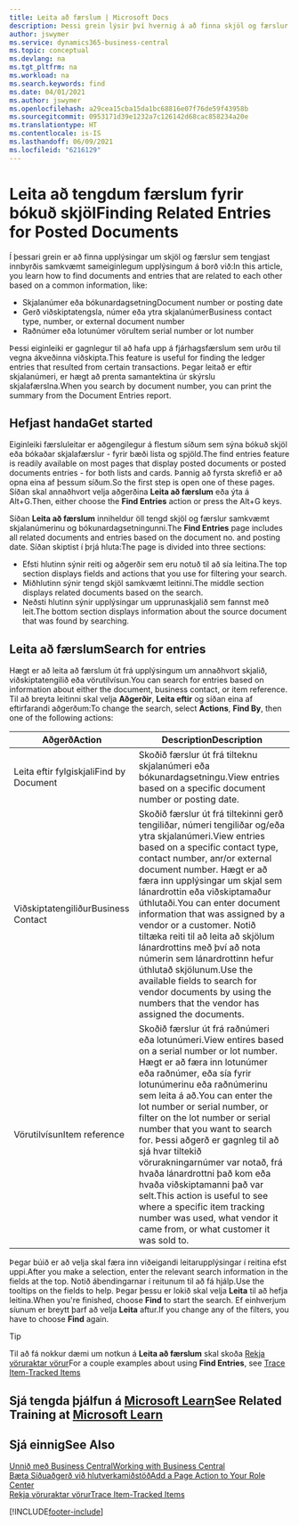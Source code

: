 ```yaml
---
title: Leita að færslum | Microsoft Docs
description: Þessi grein lýsir því hvernig á að finna skjöl og færslur sem tengjast
author: jswymer
ms.service: dynamics365-business-central
ms.topic: conceptual
ms.devlang: na
ms.tgt_pltfrm: na
ms.workload: na
ms.search.keywords: find
ms.date: 04/01/2021
ms.author: jswymer
ms.openlocfilehash: a29cea15cba15da1bc68816e07f76de59f43958b
ms.sourcegitcommit: 0953171d39e1232a7c126142d68cac858234a20e
ms.translationtype: HT
ms.contentlocale: is-IS
ms.lasthandoff: 06/09/2021
ms.locfileid: "6216129"
---
```

# <a name="finding-related-entries-for-posted-documents"></a><span data-ttu-id="4d5f0-103">Leita að tengdum færslum fyrir bókuð skjöl</span><span class="sxs-lookup"><span data-stu-id="4d5f0-103">Finding Related Entries for Posted Documents</span></span> 

<span data-ttu-id="4d5f0-104">Í þessari grein er að finna upplýsingar um skjöl og færslur sem tengjast innbyrðis samkvæmt sameiginlegum upplýsingum á borð við:</span><span class="sxs-lookup"><span data-stu-id="4d5f0-104">In this article, you learn how to find documents and entries that are related to each other based on a common information, like:</span></span>

- <span data-ttu-id="4d5f0-105">Skjalanúmer eða bókunardagsetning</span><span class="sxs-lookup"><span data-stu-id="4d5f0-105">Document number or posting date</span></span>
- <span data-ttu-id="4d5f0-106">Gerð viðskiptatengsla, númer eða ytra skjalanúmer</span><span class="sxs-lookup"><span data-stu-id="4d5f0-106">Business contact type, number, or external document number</span></span>
- <span data-ttu-id="4d5f0-107">Raðnúmer eða lotunúmer vöru</span><span class="sxs-lookup"><span data-stu-id="4d5f0-107">Item serial number or lot number</span></span>

<span data-ttu-id="4d5f0-108">Þessi eiginleiki er gagnlegur til að hafa upp á fjárhagsfærslum sem urðu til vegna ákveðinna viðskipta.</span><span class="sxs-lookup"><span data-stu-id="4d5f0-108">This feature is useful for finding the ledger entries that resulted from certain transactions.</span></span> <span data-ttu-id="4d5f0-109">Þegar leitað er eftir skjalanúmeri, er hægt að prenta samantektina úr skýrslu skjalafærslna.</span><span class="sxs-lookup"><span data-stu-id="4d5f0-109">When you search by document number, you can print the summary from the Document Entries report.</span></span>

## <a name="get-started"></a><span data-ttu-id="4d5f0-110">Hefjast handa</span><span class="sxs-lookup"><span data-stu-id="4d5f0-110">Get started</span></span>

<span data-ttu-id="4d5f0-111">Eiginleiki færsluleitar er aðgengilegur á flestum síðum sem sýna bókuð skjöl eða bókaðar skjalafærslur - fyrir bæði lista og spjöld.</span><span class="sxs-lookup"><span data-stu-id="4d5f0-111">The find entries feature is readily available on most pages that display posted documents or posted documents entries - for both lists and cards.</span></span> <span data-ttu-id="4d5f0-112">Þannig að fyrsta skrefið er að opna eina af þessum síðum.</span><span class="sxs-lookup"><span data-stu-id="4d5f0-112">So the first step is open one of these pages.</span></span> <span data-ttu-id="4d5f0-113">Síðan skal annaðhvort velja aðgerðina **Leita að færslum** eða ýta á Alt+G.</span><span class="sxs-lookup"><span data-stu-id="4d5f0-113">Then, either choose the **Find Entries** action or press the Alt+G keys.</span></span>

<span data-ttu-id="4d5f0-114">Síðan **Leita að færslum** inniheldur öll tengd skjöl og færslur samkvæmt skjalanúmerinu og bókunardagsetningunni.</span><span class="sxs-lookup"><span data-stu-id="4d5f0-114">The **Find Entries** page  includes all related documents and entries based on the document no. and posting date.</span></span> <span data-ttu-id="4d5f0-115">Síðan skiptist í þrjá hluta:</span><span class="sxs-lookup"><span data-stu-id="4d5f0-115">The page is divided into three sections:</span></span>

- <span data-ttu-id="4d5f0-116">Efsti hlutinn sýnir reiti og aðgerðir sem eru notuð til að sía leitina.</span><span class="sxs-lookup"><span data-stu-id="4d5f0-116">The top section displays fields and actions that you use for filtering your search.</span></span>
- <span data-ttu-id="4d5f0-117">Miðhlutinn sýnir tengd skjöl samkvæmt leitinni.</span><span class="sxs-lookup"><span data-stu-id="4d5f0-117">The middle section displays related documents based on the search.</span></span>
- <span data-ttu-id="4d5f0-118">Neðsti hlutinn sýnir upplýsingar um upprunaskjalið sem fannst með leit.</span><span class="sxs-lookup"><span data-stu-id="4d5f0-118">The bottom section displays information about the source document that was found by searching.</span></span>


<!--
 There are two ways to open this page:

- Choose the ![Lightbulb that opens the Tell Me feature](media/ui-search/search_small.png "Tell me what you want to do") icon, enter **Find Entries**, and then choose the related link.

    With this way, the **Find Entries** page might be empty, and you'll have to start searching for entries from scratch.
    
- Open a page that displays posted documents or posted documents entries, either a list or a card. Then, locate and select the **Find Entries** action.

    With this way, the **Find Entries**, page will include all related documents and entries based on the document no. and posting date.


    > [!TIP]
    > If you are on a page that has the **Find Entries** action, press crtl+G to open the **Find Entries** page directly. 
-->

## <a name="search-for-entries"></a><span data-ttu-id="4d5f0-119">Leita að færslum</span><span class="sxs-lookup"><span data-stu-id="4d5f0-119">Search for entries</span></span>

<span data-ttu-id="4d5f0-120">Hægt er að leita að færslum út frá upplýsingum um annaðhvort skjalið, viðskiptatengilið eða vörutilvísun.</span><span class="sxs-lookup"><span data-stu-id="4d5f0-120">You can search for entries based on information about either the document, business contact, or item reference.</span></span> <span data-ttu-id="4d5f0-121">Til að breyta leitinni skal velja **Aðgerðir**, **Leita eftir** og síðan eina af eftirfarandi aðgerðum:</span><span class="sxs-lookup"><span data-stu-id="4d5f0-121">To change the search, select **Actions**, **Find By**, then one of the following actions:</span></span>

|<span data-ttu-id="4d5f0-122">Aðgerð</span><span class="sxs-lookup"><span data-stu-id="4d5f0-122">Action</span></span>|<span data-ttu-id="4d5f0-123">Description</span><span class="sxs-lookup"><span data-stu-id="4d5f0-123">Description</span></span>|
|------|-----------|
|<span data-ttu-id="4d5f0-124">Leita eftir fylgiskjali</span><span class="sxs-lookup"><span data-stu-id="4d5f0-124">Find by Document</span></span>|<span data-ttu-id="4d5f0-125">Skoðið færslur út frá tilteknu skjalanúmeri eða bókunardagsetningu.</span><span class="sxs-lookup"><span data-stu-id="4d5f0-125">View entries based on a specific document number or posting date.</span></span>|
|<span data-ttu-id="4d5f0-126">Viðskiptatengiliður</span><span class="sxs-lookup"><span data-stu-id="4d5f0-126">Business Contact</span></span> |<span data-ttu-id="4d5f0-127">Skoðið færslur út frá tiltekinni gerð tengiliðar, númeri tengiliðar og/eða ytra skjalanúmeri.</span><span class="sxs-lookup"><span data-stu-id="4d5f0-127">View entries based on a specific contact type, contact number, anr/or external document number.</span></span> <span data-ttu-id="4d5f0-128">Hægt er að færa inn upplýsingar um skjal sem lánardrottin eða viðskiptamaður úthlutaði.</span><span class="sxs-lookup"><span data-stu-id="4d5f0-128">You can enter document information that was assigned by a vendor or a customer.</span></span> <span data-ttu-id="4d5f0-129">Notið tiltæka reiti til að leita að skjölum lánardrottins með því að nota númerin sem lánardrottinn hefur úthlutað skjölunum.</span><span class="sxs-lookup"><span data-stu-id="4d5f0-129">Use the available fields to search for vendor documents by using the numbers that the vendor has assigned the documents.</span></span>|
|<span data-ttu-id="4d5f0-130">Vörutilvísun</span><span class="sxs-lookup"><span data-stu-id="4d5f0-130">Item reference</span></span>|<span data-ttu-id="4d5f0-131">Skoðið færslur út frá raðnúmeri eða lotunúmeri.</span><span class="sxs-lookup"><span data-stu-id="4d5f0-131">View entires based on a serial number or lot number.</span></span> <span data-ttu-id="4d5f0-132">Hægt er að færa inn lotunúmer eða raðnúmer, eða sía fyrir lotunúmerinu eða raðnúmerinu sem leita á að.</span><span class="sxs-lookup"><span data-stu-id="4d5f0-132">You can enter the lot number or serial number, or filter on the lot number or serial number that you want to search for.</span></span> <span data-ttu-id="4d5f0-133">Þessi aðgerð er gagnleg til að sjá hvar tiltekið vörurakningarnúmer var notað, frá hvaða lánardrottni það kom eða hvaða viðskiptamanni það var selt.</span><span class="sxs-lookup"><span data-stu-id="4d5f0-133">This action is useful to see where a specific item tracking number was used, what vendor it came from, or what customer it was sold to.</span></span>|

<span data-ttu-id="4d5f0-134">Þegar búið er að velja skal færa inn viðeigandi leitarupplýsingar í reitina efst uppi.</span><span class="sxs-lookup"><span data-stu-id="4d5f0-134">After you make a selection, enter the relevant search information in the fields at the top.</span></span> <span data-ttu-id="4d5f0-135">Notið ábendingarnar í reitunum til að fá hjálp.</span><span class="sxs-lookup"><span data-stu-id="4d5f0-135">Use the tooltips on the fields to help.</span></span> <span data-ttu-id="4d5f0-136">Þegar þessu er lokið skal velja **Leita** til að hefja leitina.</span><span class="sxs-lookup"><span data-stu-id="4d5f0-136">When you're finished, choose **Find** to start the search.</span></span> <span data-ttu-id="4d5f0-137">Ef einhverjum síunum er breytt þarf að velja **Leita** aftur.</span><span class="sxs-lookup"><span data-stu-id="4d5f0-137">If you change any of the filters, you have to choose **Find** again.</span></span>

> [!TIP]
> <span data-ttu-id="4d5f0-138">Til að fá nokkur dæmi um notkun á **Leita að færslum** skal skoða [Rekja vöruraktar vörur](inventory-how-to-trace-item-tracked-items.md)</span><span class="sxs-lookup"><span data-stu-id="4d5f0-138">For a couple examples about using **Find Entries**, see [Trace Item-Tracked Items](inventory-how-to-trace-item-tracked-items.md)</span></span> <!--and [Walkthrough: Tracing Serial-Lot Numbers](walkthrough-tracing-serial-lot-numbers.md). -->

## <a name="see-related-training-at-microsoft-learn"></a><span data-ttu-id="4d5f0-139">Sjá tengda þjálfun á [Microsoft Learn](/learn/modules/user-interface-dynamics-365-business-central/index)</span><span class="sxs-lookup"><span data-stu-id="4d5f0-139">See Related Training at [Microsoft Learn](/learn/modules/user-interface-dynamics-365-business-central/index)</span></span>

## <a name="see-also"></a><span data-ttu-id="4d5f0-140">Sjá einnig</span><span class="sxs-lookup"><span data-stu-id="4d5f0-140">See Also</span></span>

[<span data-ttu-id="4d5f0-141">Unnið með Business Central</span><span class="sxs-lookup"><span data-stu-id="4d5f0-141">Working with Business Central</span></span>](ui-work-product.md)  
[<span data-ttu-id="4d5f0-142">Bæta Síðuaðgerð við hlutverkamiðstöð</span><span class="sxs-lookup"><span data-stu-id="4d5f0-142">Add a Page Action to Your Role Center</span></span>](ui-bookmarks.md)  
[<span data-ttu-id="4d5f0-143">Rekja vöruraktar vörur</span><span class="sxs-lookup"><span data-stu-id="4d5f0-143">Trace Item-Tracked Items</span></span>](inventory-how-to-trace-item-tracked-items.md)  


[!INCLUDE[footer-include](includes/footer-banner.md)]
